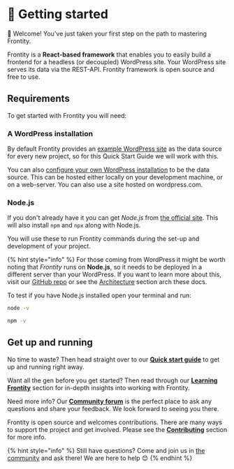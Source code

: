 # 🚀 Getting started

👋 Welcome! You've just taken your first step on the path to mastering Frontity.

Frontity is a **React-based framework** that enables you to easily build a frontend for a headless \(or decoupled\) WordPress site. Your WordPress site serves its data via the REST-API. Frontity framework is open source and free to use.

## Requirements

To get started with Frontity you will need:

### A WordPress installation

By default Frontity provides an [example WordPress site](https://test.frontity.org/) as the data source for every new project, so for this Quick Start Guide we will work with this.

You can also [configure your own WordPress installation](quick-start-guide#set-your-own-wordpress-installation) to be the data source. This can be hosted either locally on your development machine, or on a web-server. You can also use a site hosted on wordpress.com.

### Node.js

If you don't already have it you can get *Node.js* from [the official site](https://nodejs.org/). This will also install `npm` and `npx` along with Node.js.

You will use these to run Frontity commands during the set-up and development of your project.


{% hint style="info" %}
For those coming from WordPress it might be worth noting that *Frontity* runs on **Node.js**, so it needs to be deployed in a different server than your WordPress. If you want to learn more about this, visit our [GitHub repo](https://github.com/frontity/frontity#why-a-different-nodejs-server) or see the [Architecture](../architecture.md) section arch these docs.

To test if you have Node.js installed open your terminal and run:

```bash
node -v
```

```bash
npm -v
```

## Get up and running

No time to waste? Then head straight over to our [**Quick start guide**](quick-start-guide.md) to get up and running right away.

Want all the gen before you get started? Then read through our [**Learning Frontity**](../learning-frontity/) section for in-depth insights into working with Frontity.

Need more info? Our [**Community forum**](https://community.frontity.org/) is the perfect place to ask any questions and share your feedback. We look forward to seeing you there.

Frontity is open source and welcomes contributions. There are many ways to support the project and get involved. Please see the [**Contributing**](../contributing/) section for more info.

{% hint style="info" %}
Still have questions? Come and join us in [the community](https://community.frontity.org/) and ask there! We are here to help 😊
{% endhint %}
